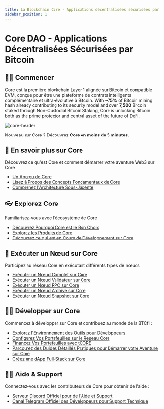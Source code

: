 ```yaml
---
title: La Blockchain Core - Applications décentralisées sécurisées par Bitcoin
sidebar_position: 1
---
```


# Core DAO - Applications Décentralisées Sécurisées par Bitcoin

## 👨‍💻 Commencer

Core est la première blockchain Layer 1 alignée sur Bitcoin et compatible EVM, conçue pour être une plateforme de contrats intelligents complémentaire et ultra-évolutive à Bitcoin. With **~75%** of Bitcoin mining hash already contributing to its security model and over **7,500** Bitcoin staked through Non-Custodial Bitcoin Staking, Core is unlocking Bitcoin both as the prime protector and central asset of the future of DeFi.

![core-header](../../../../static/img/core-header.png)

Nouveau sur Core ? Découvrez **Core en moins de 5 minutes**.

## 📔 En savoir plus sur Core

Découvrez ce qu'est Core et comment démarrer votre aventure Web3 sur Core

* [Un Aperçu de Core](/i18n/fr/docusaurus-plugin-content-docs/current/Learn/introduction/what-is-core-chain.md)
* [Lisez à Propos des Concepts Fondamentaux de Core](category/core-concepts)
* [Comprenez l'Architecture Sous-Jacente](/i18n/fr/docusaurus-plugin-content-docs/current/Learn/core-concepts/architecture.md)

## 👓 Explorez Core

Familiarisez-vous avec l'écosystème de Core

* [Découvrez Pourquoi Core est le Bon Choix](/i18n/fr/docusaurus-plugin-content-docs/current/Learn/introduction/why-core-chain.md)
* [Explorez les Produits de Core](category/products)
* [Découvrez ce qui est en Cours de Développement sur Core](https://coredao.org/explore/ecosystem)

## 🔌 Exécuter un Nœud sur Core

Participez au réseau Core en exécutant différents types de nœuds

* [Exécuter un Nœud Complet sur Core](/i18n/fr/docusaurus-plugin-content-docs/current/Node/Full-Node/on-mainnet.md)
* [Exécuter un Nœud Validateur sur Core](/i18n/fr/docusaurus-plugin-content-docs/current/Node/config/validator-node-config.md)
* [Exécuter un Nœud RPC sur Core](/i18n/fr/docusaurus-plugin-content-docs/current/Node/config/rpc-node-config.md)
* [Exécuter un Nœud Archive sur Core](/i18n/fr/docusaurus-plugin-content-docs/current/Node/config/archive-node-config.md)
* [Exécuter un Nœud Snapshot sur Core](/i18n/fr/docusaurus-plugin-content-docs/current/Node/config/snapshot-node-config.md)

## 👨‍🔧 Développer sur Core

Commencez à développer sur Core et contribuez au monde de la BTCfi :

* [Explorez l'Environnement des Outils pour Développeurs](/i18n/fr/docusaurus-plugin-content-docs/current/Dev-Guide/dev-tools.md)
* [Configurez Vos Portefeuilles sur le Reseau Core](/i18n/fr/docusaurus-plugin-content-docs/current/Dev-Guide/core-testnet-wallet-config.md)
* [Financez Vos Portefeuilles avec tCORE](/i18n/fr/docusaurus-plugin-content-docs/current/Dev-Guide/core-faucet.md)
* [Parcourez des Duides Détaillés Pratiques pour Démarrer votre Aventure sur Core](category/dev-guides)
* [Créez une dApp Full-Stack sur Core](/i18n/fr/docusaurus-plugin-content-docs/current/Dev-Guide/dapp-on-core.md)

## 🙋‍♀️ Aide & Support

Connectez-vous avec les contributeurs de Core pour obtenir de l'aide :

* [Serveur Discord Officiel pour de l'Aide et Support](https://discord.com/invite/coredaoofficial)
* [Canal Telegram Officiel des Développeurs pour Support Technique](https://t.me/CoreDAOTelegram)

